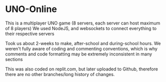 # UNO-Online
This is a multiplayer UNO game (8 servers, each server can host maximum of 8 players)
We used NodeJS, and websockets to connect everything to their respective servers

Took us about 2-weeks to make, after-school and during-school hours.
We weren't fully aware of coding and commenting conventions, which is why comments and code formatting may be extremely inconsistent in many sections

This was also coded on replit.com, but later uploaded to Github, therefore there are no other branches/long history of changes.
